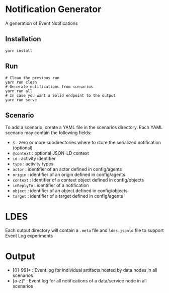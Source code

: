 # Notification Generator

A generation of Event Notifications

## Installation

```
yarn install
```

## Run

```
# Clean the previous run
yarn run clean
# Generate notifications from scenarios
yarn run all
# In case you want a Solid endpoint to the output
yarn run serve
```

## Scenario

To add a scenario, create a YAML file in the scenarios directory. Each YAML scenario may contain the following fields:

- `$` : zero or more subdirectories where to store the serialized notification (optional)
- `@context` : optional JSON-LD context
- `id` : activity identifier
- `type` : activity types
- `actor` : identifier of an actor defined in config/agents
- `origin` : identifier of an origin defined in config/agents
- `context` : identifier of a context object defined in config/objects
- `inReplyTo` : identifier of a notification
- `object` : identifier of an object defined in config/objects
- `target` : identifier of a target defined in config/agents

# LDES

Each output directory will contain a `.meta` file and `ldes.jsonld` file to support Event Log experiments

# Output

- [01-99]* : Event log for individual artifacts hosted by data nodes in all scenarios
- [a-z]* : Event log for all notifications of a data/service node in all scenarios